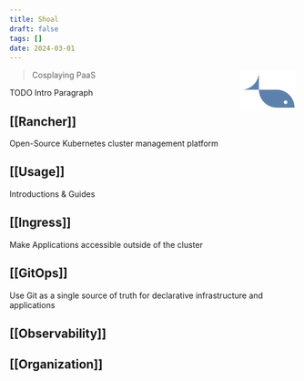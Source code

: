 ```yaml
---
title: Shoal
draft: false
tags: []
date: 2024-03-01
---
```


<img alt="shoal fish" align='right' src="style/logo_static/fish.svg" width="100" style="margin: 0 0 0 24px;">

> Cosplaying PaaS

TODO Intro Paragraph

## [[Rancher]]
Open-Source Kubernetes cluster management platform

## [[Usage]]
Introductions & Guides

## [[Ingress]]
Make Applications accessible outside of the cluster

## [[GitOps]]
Use Git as a single source of truth for declarative infrastructure and applications

## [[Observability]]


## [[Organization]]
